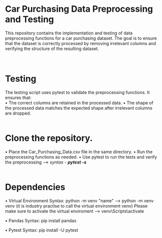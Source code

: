 # Car Purchasing Data Preprocessing and Testing
This repository contains the implementation and testing of data preprocessing functions for a car purchasing dataset. The goal is to ensure that the dataset is correctly processed by removing irrelevant columns and verifying the structure of the resulting dataset.
<br><br><br>

# Testing
The testing script uses pytest to validate the preprocessing functions. It ensures that:
<br>
• The correct columns are retained in the processed data.
• The shape of the processed data matches the expected shape after irrelevant columns are dropped.
<br><br>

# Clone the repository.
• Place the Car_Purchasing_Data.csv file in the same directory.
• Run the preprocessing functions as needed.
• Use pytest to run the tests and verify the preprocessing --> _syntax - **pytest -s**_
<br><br>

# Dependencies
• Virtual Environment
Syntax: python -m venv "name" --> python -m venv venv (it is industry practise to call the virtual environment venv)
Please make sure to activate the virtual enviroment --> venv\Scripts\activate

• Pandas
Syntax: pip install pandas

• Pytest
Syntax: pip install -U pytest
